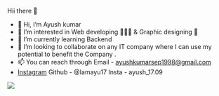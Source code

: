    Hii there 👋
- 👋 Hi, I’m Ayush kumar
- 👀 I’m interested in Web developing 👩🏼‍💻 & Graphic designing 🎨
- 🌱 I’m currently learning Backend 
- 💞️ I’m looking to collaborate on any IT company where I can use my potential to benefit the Company .
- 📫 You can reach through Email   - ayushkumarsep1998@gmail.com
- [Instagram](https://www.instagram.com/ayush_17.07/)
                            Github - @Iamayu17
                            Insta  -  ayush_17.09
                            
 <img src="https://github-readme-stats.vercel.app/api?username=Iamayu17&&show_icon=true&title_color=ffffff&icon_color=bb2acf&text_color=daf7dc&bg_color=151515">
<!--
**Iamayu17/iamayu17** is a ✨ _special_ ✨ repository because its `README.md` (this file) appears on your GitHub profile.

Here are some ideas to get you started:

- 🔭 I’m currently working on ...
- 🌱 I’m currently learning ...
- 👯 I’m looking to collaborate on ...
- 🤔 I’m looking for help with ...
- 💬 Ask me about ...
- 📫 How to reach me: ...
- 😄 Pronouns: ...
- ⚡ Fun fact: ...
-->
